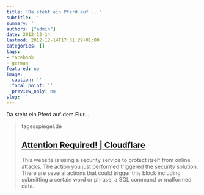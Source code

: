 ```yaml
---
title: 'Da steht ein Pferd auf ...'
subtitle: ''
summary: ''
authors: ["admin"]
date: 2012-12-14
lastmod: 2012-12-14T17:31:29+01:00
categories: []
tags:
- facebook
- german
featured: no
image:
  caption: ''
  focal_point: ''
  preview_only: no
slug: ''
---
```

Da steht ein Pferd auf dem Flur...
> tagesspiegel.de
> ## [Attention Required! | Cloudflare](http://www.tagesspiegel.de/berlin/skurriler-fahrgast-bei-der-s-bahn-bitte-nicht-mit-dem-pferd-in-den-ersten-wagen/7524250.html)
>
>This website is using a security service to protect itself from online attacks. The action you just performed triggered the security solution. There are several actions that could trigger this block including submitting a certain word or phrase, a SQL command or malformed data.


